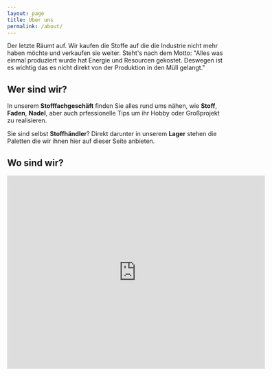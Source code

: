 ```yaml
---
layout: page
title: Über uns
permalink: /about/
---
```

Der letzte Räumt auf. Wir kaufen die Stoffe auf die die Industrie nicht mehr haben möchte und verkaufen sie weiter. Steht's nach dem Motto: "Alles was einmal produziert wurde hat Energie und Resourcen gekostet. Deswegen ist es wichtig das es nicht direkt von der Produktion in den Müll gelangt."

## Wer sind wir?

In unserem **Stofffachgeschäft** finden Sie alles rund ums nähen, wie **Stoff**, **Faden**, **Nadel**, aber auch prfessionelle Tips um ihr Hobby oder Großprojekt zu realisieren.

Sie sind selbst **Stoffhändler**? Direkt darunter in unserem **Lager** stehen die Paletten die wir ihnen hier auf dieser Seite anbieten.

## Wo sind wir?

<iframe src="https://www.google.com/maps/embed?pb=!1m18!1m12!1m3!1d2660.448456105509!2d9.119549151234855!3d48.17871035617224!2m3!1f0!2f0!3f0!3m2!1i1024!2i768!4f13.1!3m3!1m2!1s0x479a176b7c5abdc3%3A0x31ed664ab853e9a0!2sHelstra%C3%9Fe%2037%2C%2072474%20Winterlingen%2C%20Deutschland!5e0!3m2!1sde!2sch!4v1581105183508!5m2!1sde!2sch" width="600" height="450" frameborder="0" style="border:0;" allowfullscreen=""></iframe>